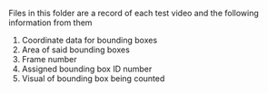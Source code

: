 Files in this folder are a record of each test video and the following information from them
1. Coordinate data for bounding boxes
2. Area of said bounding boxes
3. Frame number
4. Assigned bounding box ID number
5. Visual of bounding box being counted
